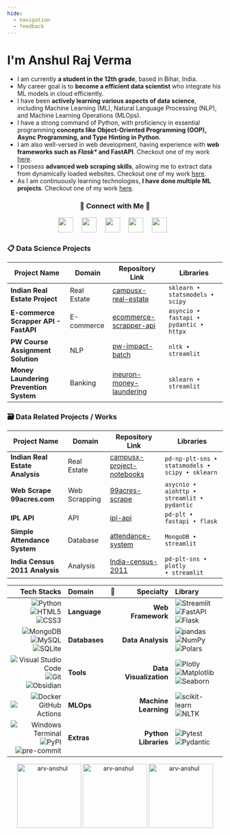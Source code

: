 ```yaml
---
hide:
  - navigation
  - feedback
---
```


# I'm Anshul Raj Verma

- I am currently **a student in the 12th grade**, based in Bihar, India.
- My career goal is to **become a efficient data scientist** who integrate his ML models in cloud efficiently.
- I have been **actively learning various aspects of data science**, including Machine Learning (ML), Natural Language Processing (NLP), and Machine Learning Operations (MLOps).
- I have a strong command of Python, with proficiency in essential programming **concepts like Object-Oriented Programming (OOP), Async Programming, and Type Hinting in Python**.
- I am also well-versed in web development, having experience with **web frameworks such as _Flask\*_ and FastAPI**. Checkout one of my work [here](https://github.com/arv-anshul/yt-watch-history).
- I possess **advanced web scraping skills**, allowing me to extract data from dynamically loaded websites. Checkout one of my work [here](https://github.com/arv-anshul/ecommerce-scrapper-api).
- As I am continuously learning technologies, **I have done multiple ML projects**. Checkout one of my work [here](https://github.com/arv-anshul/yt-watch-history).

<h3 align="center" style="font-weight: bold;">🤝 Connect with Me 🤝</h3>

<p align="center">
  <a href="https://www.github.com/arv-anshul"><img width="35px" src="https://cdn2.iconfinder.com/data/icons/social-icons-33/128/Github-512.png"></a> &nbsp;&nbsp;&nbsp;
  <a href="https://www.linkedin.com/in/arv-anshul"><img width="35px" src="https://cdn.jsdelivr.net/gh/devicons/devicon/icons/linkedin/linkedin-original.svg"></a> &nbsp;&nbsp;&nbsp;
  <a href="https://www.kaggle.com/arvanshul"><img width="35px" src="https://cdn.jsdelivr.net/gh/devicons/devicon/icons/kaggle/kaggle-original.svg"></a> &nbsp;&nbsp;&nbsp;
  <a href="https://www.instagram.com/arv_anshul"><img width="35px" src="https://cdn4.iconfinder.com/data/icons/logos-brands-7/512/instagram_icon-instagram_buttoninstegram-512.png"></a> &nbsp;&nbsp;&nbsp;
  <a href="mailto:arv.anshul.1864@gmail.com"><img width="35px" src="https://cdn.jsdelivr.net/gh/devicons/devicon/icons/google/google-original.svg"></a>&nbsp;&nbsp;&nbsp;
</p>

### 📋 Data Science Projects

| Project Name                           | Domain      | Repository Link                                                                    | Libraries                              |
| -------------------------------------- | ----------- | ---------------------------------------------------------------------------------- | -------------------------------------- |
| **Indian Real Estate Project**         | Real Estate | [campusx-real-estate](https://github.com/arv-anshul/campusx-real-estate)           | `sklearn • statsmodels • scipy`        |
| **E-commerce Scrapper API - FastAPI**  | E-commerce  | [ecommerce-scrapper-api](https://github.com/arv-anshul/ecommerce-scrapper-api)     | `asyncio • fastapi • pydantic • httpx` |
| **PW Course Assignment Solution**      | NLP         | [pw-impact-batch](http://github.com/arv-anshul/pw-impact-batch)                    | `nltk • streamlit`                     |
| **Money Laundering Prevention System** | Banking     | [ineuron-money-laundering](https://github.com/arv-anshul/ineuron-money-laundering) | `sklearn • streamlit`                  |

### 🗃️ Data Related Projects / Works

| Project Name                    | Domain        | Repository Link                                                                      | Libraries                                       |
| ------------------------------- | ------------- | ------------------------------------------------------------------------------------ | ----------------------------------------------- |
| **Indian Real Estate Analysis** | Real Estate   | [campusx-project-notebooks](https://github.com/arv-anshul/campusx-project-notebooks) | `pd-np-plt-sns • statsmodels • scipy • sklearn` |
| **Web Scrape 99acres.com**      | Web Scrapping | [99acres-scrape](https://github.com/arv-anshul/99acres-scrape)                       | `asycnio • aiohttp • streamlit • pydantic`      |
| **IPL API**                     | API           | [ipl-api](https://github.com/arv-anshul/ipl-api)                                     | `pd-plt • fastapi • flask`                      |
| **Simple Attendance System**    | Database      | [attendance-system](https://github.com/arv-anshul/attendaadnce-system)               | `MongoDB • streamlit`                           |
| **India Census 2011 Analysis**  | Analysis      | [India-census-2011](https://github.com/arv-anshul/India-census-2011)                 | `pd-plt-sns • plotly • streamlit`               |

|                                                                                                                                                                                                                                                            Tech Stacks | Domain        | 🤗  |              Specialty | Library                                                                                                                                                                                                                                                        |
| ---------------------------------------------------------------------------------------------------------------------------------------------------------------------------------------------------------------------------------------------------------------------: | :------------ | :-: | ---------------------: | :------------------------------------------------------------------------------------------------------------------------------------------------------------------------------------------------------------------------------------------------------------- |
|                                 ![Python](https://img.shields.io/badge/Python-3776AB?logo=python&logoColor=fff) ![HTML5](https://img.shields.io/badge/HTML5-E34F26?logo=html5&logoColor=fff) ![CSS3](https://img.shields.io/badge/CSS3-1572B6?logo=css3&logoColor=fff) | **Language**  |     |      **Web Framework** | ![Streamlit](https://img.shields.io/badge/Streamlit-FF4B4B?logo=streamlit&logoColor=fff) ![FastAPI](https://img.shields.io/badge/FastAPI-009688?logo=fastapi&logoColor=fff) ![Flask](https://img.shields.io/badge/Flask-000?logo=flask&logoColor=fff)          |
|                        ![MongoDB](https://img.shields.io/badge/MongoDB-47A248?logo=mongodb&logoColor=fff) ![MySQL](https://img.shields.io/badge/MySQL-4479A1?logo=mysql&logoColor=fff) ![SQLite](https://img.shields.io/badge/SQLite-003B57?logo=sqlite&logoColor=fff) | **Databases** |     |      **Data Analysis** | ![pandas](https://img.shields.io/badge/pandas-150458?logo=pandas&logoColor=fff) ![NumPy](https://img.shields.io/badge/NumPy-013243?logo=numpy&logoColor=fff) ![Polars](https://img.shields.io/badge/Polars-CD792C?logo=polars&logoColor=fff)                   |
|  ![Visual Studio Code](https://img.shields.io/badge/VS%20Code-007ACC?logo=visualstudiocode&logoColor=fff) ![Git](https://img.shields.io/badge/Git-F05032?logo=git&logoColor=fff) ![Obsidian](https://img.shields.io/badge/Obsidian-7C3AED?logo=obsidian&logoColor=fff) | **Tools**     |     | **Data Visualization** | ![Plotly](https://img.shields.io/badge/Plotly-3F4F75?logo=plotly&logoColor=fff) ![Matplotlib](https://img.shields.io/badge/Matplotlib-3776AB?logo=matplotlib&logoColor=fff) ![Seaborn](https://img.shields.io/badge/Seaborn-3776AB?logo=seaborn&logoColor=fff) |
|                                                                                        ![Docker](https://img.shields.io/badge/Docker-2496ED?logo=docker&logoColor=fff) ![GitHub Actions](https://img.shields.io/badge/Actions-2088FF?logo=githubactions&logoColor=fff) | **MLOps**     |     |   **Machine Learning** | ![scikit-learn](https://img.shields.io/badge/scikit--learn-F7931E?logo=scikitlearn&logoColor=fff) ![NLTK](https://img.shields.io/badge/NLTK-3776AB?logo=python&logoColor=fff)                                                                                  |
| ![Windows Terminal](https://img.shields.io/badge/BASH-4D4D4D?logo=windowsterminal&logoColor=fff) ![PyPI](https://img.shields.io/badge/PyPI-3775A9?logo=pypi&logoColor=fff) ![pre-commit](https://img.shields.io/badge/pre--commit-FAB040?logo=precommit&logoColor=fff) | **Extras**    |     |   **Python Libraries** | ![Pytest](https://img.shields.io/badge/Pytest-0A9EDC?logo=pytest&logoColor=fff) ![Pydantic](https://img.shields.io/badge/Pydantic-E92063?logo=pydantic&logoColor=fff)                                                                                          |

<p align="center" >
  <img src="https://github-readme-stats.vercel.app/api/top-langs?username=arv-anshul&show_icons=true&locale=en&layout=compact&theme=transparent&hide_border=true&hide=jupyter%20notebook" alt="arv-anshul" height=150>
  <img src="https://github-readme-streak-stats.herokuapp.com/?user=arv-anshul&theme=transparent&hide_border=true" alt="arv-anshul" height=150>
  <img src="https://github-readme-stats.vercel.app/api?username=arv-anshul&rank_icon=percentile&theme=transparent&hide_border=true&include_all_commits=true" alt="arv-anshul" height=150>
</p>
